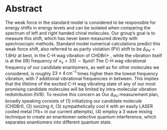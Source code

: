 # Abstract
The weak force in the standard model is considered to be responsible for energy shifts in energy levels and can be isolated when comparing the spectrum of left and right handed chiral molecules. Our group’s goal is to measure this shift, which has never been measured directly with spectroscopic methods.
Standard model numerical calculations predict this weak force shift, also referred to as parity violation (PV) shift to be $\Delta_{PV} = 1.8Hz$ at best, in the C-H wag vibration of CHDBrI+ <!--TODO: Cite-->, while the vibration itself is at the (IR) frequency of $\nu_v = 33 (\sim 9 \mu m)$!
The C-H wag vibrational frequency of our candidate enantiomers, as well as for other molecules we considered, is roughly $23\pm 4 \,\mathrm{cm^{-1}}$ times higher then the lowest frequency vibration, with 7 additional vibrational frequencies in between. This implies that the lifetime of the excited C-H wag vibrating state of any of our most promising candidate molecules will be limited by intra-molecular vibration redistribution (IVR). To resolve this concern as 
Our $\Delta_{PV}$ measurement plan, broadly speaking consists of (1) initializing our candidate molecule (CHDBrI), (2) ionizing it, (3) sympathetically cool it with an easily LASER cooled metal (Yb+ in our current attempts), (4) employ a 3 wave mixing technique to create an enantiomer-selective quantum interference, which separates enantiomers into different quantum state.
<!--TODO: Cite Itay's thesis, or our group's articles, an article about sympathetic cooling-->

<!--stackedit_data:
eyJoaXN0b3J5IjpbMjc3NTA4MTM0LC0zNjg2NjA4ODcsLTEyNj
EyMzAwMzcsNTQxNTA1NDgwLDE3NjQ3NDU5MzksMTEzNjMzMDk0
NCwtMTk2MzE3ODA0LDc1ODA3NzY3NSwtMTg1NTIzMzk5MiwtMj
A4ODc0NjYxMiwtMzMyNDU1MzYzXX0=
-->